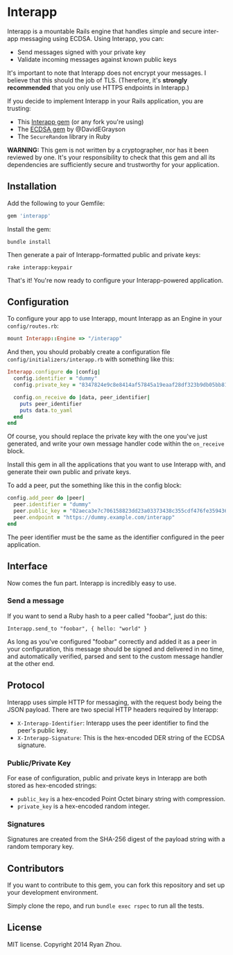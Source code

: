 Interapp
========

Interapp is a mountable Rails engine that handles simple and secure inter-app messaging using ECDSA. Using Interapp, you can:

* Send messages signed with your private key
* Validate incoming messages against known public keys

It's important to note that Interapp does not encrypt your messages. I believe that this should the job of TLS. (Therefore, it's **strongly recommended** that you only use HTTPS endpoints in Interapp.)

If you decide to implement Interapp in your Rails application, you are trusting:

* This [Interapp gem](https://github.com/zhoutong/interapp) (or any fork you're using)
* The [ECDSA gem](https://github.com/DavidEGrayson/ruby_ecdsa) by @DavidEGrayson
* The `SecureRandom` library in Ruby

**WARNING:** This gem is not written by a cryptographer, nor has it been reviewed by one. It's your responsibility to check that this gem and all its dependencies are sufficiently secure and trustworthy for your application.

## Installation

Add the following to your Gemfile:

```ruby
gem 'interapp'
```

Install the gem:

```
bundle install
```

Then generate a pair of Interapp-formatted public and private keys:

```
rake interapp:keypair
```

That's it! You're now ready to configure your Interapp-powered application.

## Configuration

To configure your app to use Interapp, mount Interapp as an Engine in your `config/routes.rb`:

```ruby
mount Interapp::Engine => "/interapp"
```

And then, you should probably create a configuration file `config/initializers/interapp.rb` with something like this:

```ruby
Interapp.configure do |config|
  config.identifier = "dummy"
  config.private_key = "8347824e9c8e8414af57845a19eaaf28df323b9db05bb81de6cd3bbd784174a5"

  config.on_receive do |data, peer_identifier|
    puts peer_identifier
    puts data.to_yaml
  end
end
```

Of course, you should replace the private key with the one you've just generated, and write your own message handler code within the `on_receive` block.

Install this gem in all the applications that you want to use Interapp with, and generate their own public and private keys.

To add a peer, put the something like this in the config block:

```ruby
config.add_peer do |peer|
  peer.identifier = "dummy"
  peer.public_key = "02aeca3e7c706158823dd23a03373438c355cdf476fe3594364226ada0035abfea"
  peer.endpoint = "https://dummy.example.com/interapp"
end
```

The peer identifier must be the same as the identifier configured in the peer application.

## Interface

Now comes the fun part. Interapp is incredibly easy to use.

### Send a message

If you want to send a Ruby hash to a peer called "foobar", just do this:

```
Interapp.send_to "foobar", { hello: "world" }
```

As long as you've configured "foobar" correctly and added it as a peer in your configuration, this message should be signed and delivered in no time, and automatically verified, parsed and sent to the custom message handler at the other end.

## Protocol

Interapp uses simple HTTP for messaging, with the request body being the JSON payload. There are two special HTTP headers required by Interapp:

* `X-Interapp-Identifier`: Interapp uses the peer identifier to find the peer's public key.
* `X-Interapp-Signature`: This is the hex-encoded DER string of the ECDSA signature.

### Public/Private Key

For ease of configuration, public and private keys in Interapp are both stored as hex-encoded strings:

* `public_key` is a hex-encoded Point Octet binary string with compression.
* `private_key` is a hex-encoded random integer.

### Signatures

Signatures are created from the SHA-256 digest of the payload string with a random temporary key.

## Contributors

If you want to contribute to this gem, you can fork this repository and set up your development environment.

Simply clone the repo, and run `bundle exec rspec` to run all the tests.

## License

MIT license. Copyright 2014 Ryan Zhou.
